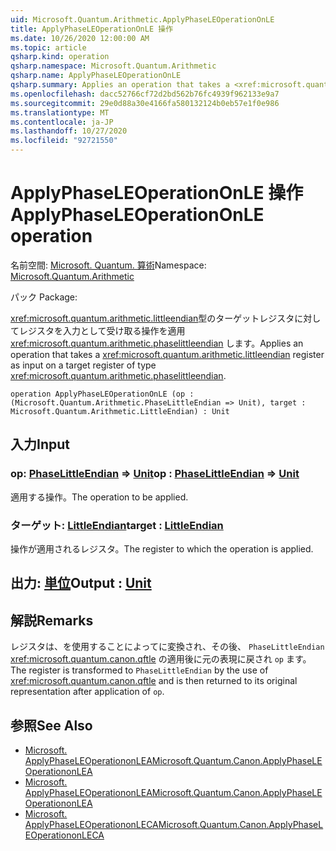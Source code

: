 ```yaml
---
uid: Microsoft.Quantum.Arithmetic.ApplyPhaseLEOperationOnLE
title: ApplyPhaseLEOperationOnLE 操作
ms.date: 10/26/2020 12:00:00 AM
ms.topic: article
qsharp.kind: operation
qsharp.namespace: Microsoft.Quantum.Arithmetic
qsharp.name: ApplyPhaseLEOperationOnLE
qsharp.summary: Applies an operation that takes a <xref:microsoft.quantum.arithmetic.littleendian> register as input on a target register of type <xref:microsoft.quantum.arithmetic.phaselittleendian>.
ms.openlocfilehash: dacc52766cf72d2bd562b76fc4939f962133e9a7
ms.sourcegitcommit: 29e0d88a30e4166fa580132124b0eb57e1f0e986
ms.translationtype: MT
ms.contentlocale: ja-JP
ms.lasthandoff: 10/27/2020
ms.locfileid: "92721550"
---
```

# <a name="applyphaseleoperationonle-operation"></a><span data-ttu-id="fe4cb-102">ApplyPhaseLEOperationOnLE 操作</span><span class="sxs-lookup"><span data-stu-id="fe4cb-102">ApplyPhaseLEOperationOnLE operation</span></span>

<span data-ttu-id="fe4cb-103">名前空間: [Microsoft. Quantum. 算術](xref:Microsoft.Quantum.Arithmetic)</span><span class="sxs-lookup"><span data-stu-id="fe4cb-103">Namespace: [Microsoft.Quantum.Arithmetic](xref:Microsoft.Quantum.Arithmetic)</span></span>

<span data-ttu-id="fe4cb-104">パック [](https://nuget.org/packages/)</span><span class="sxs-lookup"><span data-stu-id="fe4cb-104">Package: [](https://nuget.org/packages/)</span></span>


<span data-ttu-id="fe4cb-105"><xref:microsoft.quantum.arithmetic.littleendian>型のターゲットレジスタに対してレジスタを入力として受け取る操作を適用 <xref:microsoft.quantum.arithmetic.phaselittleendian> します。</span><span class="sxs-lookup"><span data-stu-id="fe4cb-105">Applies an operation that takes a <xref:microsoft.quantum.arithmetic.littleendian> register as input on a target register of type <xref:microsoft.quantum.arithmetic.phaselittleendian>.</span></span>

```qsharp
operation ApplyPhaseLEOperationOnLE (op : (Microsoft.Quantum.Arithmetic.PhaseLittleEndian => Unit), target : Microsoft.Quantum.Arithmetic.LittleEndian) : Unit
```


## <a name="input"></a><span data-ttu-id="fe4cb-106">入力</span><span class="sxs-lookup"><span data-stu-id="fe4cb-106">Input</span></span>

### <a name="op--phaselittleendian--unit"></a><span data-ttu-id="fe4cb-107">op: [PhaseLittleEndian](xref:Microsoft.Quantum.Arithmetic.PhaseLittleEndian) => [Unit](xref:microsoft.quantum.lang-ref.unit)</span><span class="sxs-lookup"><span data-stu-id="fe4cb-107">op : [PhaseLittleEndian](xref:Microsoft.Quantum.Arithmetic.PhaseLittleEndian) => [Unit](xref:microsoft.quantum.lang-ref.unit)</span></span> 

<span data-ttu-id="fe4cb-108">適用する操作。</span><span class="sxs-lookup"><span data-stu-id="fe4cb-108">The operation to be applied.</span></span>


### <a name="target--littleendian"></a><span data-ttu-id="fe4cb-109">ターゲット: [LittleEndian](xref:Microsoft.Quantum.Arithmetic.LittleEndian)</span><span class="sxs-lookup"><span data-stu-id="fe4cb-109">target : [LittleEndian](xref:Microsoft.Quantum.Arithmetic.LittleEndian)</span></span>

<span data-ttu-id="fe4cb-110">操作が適用されるレジスタ。</span><span class="sxs-lookup"><span data-stu-id="fe4cb-110">The register to which the operation is applied.</span></span>



## <a name="output--unit"></a><span data-ttu-id="fe4cb-111">出力: [単位](xref:microsoft.quantum.lang-ref.unit)</span><span class="sxs-lookup"><span data-stu-id="fe4cb-111">Output : [Unit](xref:microsoft.quantum.lang-ref.unit)</span></span>



## <a name="remarks"></a><span data-ttu-id="fe4cb-112">解説</span><span class="sxs-lookup"><span data-stu-id="fe4cb-112">Remarks</span></span>

<span data-ttu-id="fe4cb-113">レジスタは、を使用することによってに変換され、その後、 `PhaseLittleEndian` <xref:microsoft.quantum.canon.qftle> の適用後に元の表現に戻され `op` ます。</span><span class="sxs-lookup"><span data-stu-id="fe4cb-113">The register is transformed to `PhaseLittleEndian` by the use of <xref:microsoft.quantum.canon.qftle> and is then returned to its original representation after application of `op`.</span></span>

## <a name="see-also"></a><span data-ttu-id="fe4cb-114">参照</span><span class="sxs-lookup"><span data-stu-id="fe4cb-114">See Also</span></span>

- [<span data-ttu-id="fe4cb-115">Microsoft. ApplyPhaseLEOperationonLEA</span><span class="sxs-lookup"><span data-stu-id="fe4cb-115">Microsoft.Quantum.Canon.ApplyPhaseLEOperationonLEA</span></span>](xref:Microsoft.Quantum.Canon.ApplyPhaseLEOperationonLEA)
- [<span data-ttu-id="fe4cb-116">Microsoft. ApplyPhaseLEOperationonLEA</span><span class="sxs-lookup"><span data-stu-id="fe4cb-116">Microsoft.Quantum.Canon.ApplyPhaseLEOperationonLEA</span></span>](xref:Microsoft.Quantum.Canon.ApplyPhaseLEOperationonLEA)
- [<span data-ttu-id="fe4cb-117">Microsoft. ApplyPhaseLEOperationonLECA</span><span class="sxs-lookup"><span data-stu-id="fe4cb-117">Microsoft.Quantum.Canon.ApplyPhaseLEOperationonLECA</span></span>](xref:Microsoft.Quantum.Canon.ApplyPhaseLEOperationonLECA)